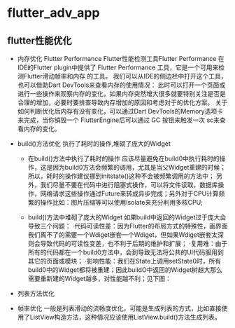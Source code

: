 # flutter_adv_app



## flutter性能优化

 * 内存优化 Flutter  Performance
   Flutter性能检测工具Flutter Performance
   在IDE的Flutter plugin中提供了 Flutter Performance 工具，它是一个可用来检测Flutter滑动帧率和内存
   的工具。
   我们可以从IDE的侧边栏中打开这个工具，也可以借助Dart DevTools来查看内存的使用情况：
   此时可以打开一个页面或进行一些操作来观察内存的变化，如果内存突然增大很多就要特别关注是否是
   合理的增加，必要时要排查导致内存增加的原因和考虑对于的优化方案。
   关于如何判断优化后内存有没有变化，可以通过Dart DevTools的Memory选项卡来完成，当你销毁一个
   FlutterEngine后可以通过 GC 按钮来触发一次 sc来查看内存的变化。

 * build()方法优化   执行了耗时的操作,堆砌了庞大的Widget
    * 在build()方法中执行了耗时的操作
      应该尽量避免在build0中执行耗时的操作，这是因为build0方法会频繁的调用，尤其是当父Widget重建的时候；所以，耗时的操作建议挪到initstate()这种不会被频繁调用的方法中；
      另外，我们尽量不要在代码中进行阻塞式操作，可以将文件读取，数据库操作，网络请求这些操作通过Future来转成异步完成；另外对于CPU计算频繁的操作比如：图片压缩等可以使用Isolate来充分利用多核CPU;

    * build()方法中堆砌了庞大的Widget
    如果build中返回的Widget过于庞大会导致三个问题：
        ·代码可读性差：因为Flutter的布局方式的特殊性，画界面我们离不了的需要一个Wdiget嵌套一个Wdiget，但如果Wdiget嵌套太深则会导致代码的可读性变差，也不利于后期的维护和扩展；
        ·复用难：由于所有的代码都在一个build0方法中，会到导致无法将公共的UI代码服用到其它的页面或模块；
        ·影响性能：我们在State上调用setState0时，所有build0中的Widget都将被重建；因此buildO中返回的Widget树越大那么需要重新建的Widget越多，对性能越不利；见下图：

 * 列表方法优化
 * 帧率优化
    一般是列表滑动的流畅度优化，可能是生成列表的方式，比如直接使用了ListView构造方法，这种情况应该使用ListView.build()方法生成列表。
